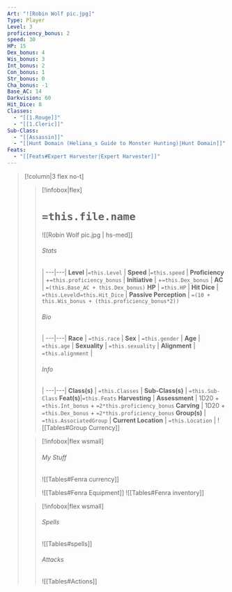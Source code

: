 ```yaml
---
Art: "![Robin Wolf pic.jpg]"
Type: Player
Level: 3
proficiency_bonus: 2
speed: 30
HP: 15
Dex_bonus: 4
Wis_bonus: 3
Int_bonus: 2
Con_bonus: 1
Str_bonus: 0
Cha_bonus: -1
Base_AC: 14
Darkvision: 60
Hit_Dice: 8
Classes:
  - "[[1.Rouge]]"
  - "[[1.Cleric]]"
Sub-Class:
  - "[[Assassin]]"
  - "[[Hunt Domain (Heliana_s Guide to Monster Hunting)|Hunt Domain]]"
Feats:
  - "[[Feats#Expert Harvester|Expert Harvester]]"
---
```


>[!column|3 flex no-t]
>> [!infobox|flex]
>> # `=this.file.name`
>> ![[Robin Wolf pic.jpg | hs-med]]
>> 
>> ###### Stats
>>  |
>> ---|---|
>> **Level** |`=this.Level` |
>> **Speed** |`=this.speed` |
>> **Proficiency** | +`=this.proficiency_bonus` |
>> **Initiative** | +`=this.Dex_bonus` |
>> **AC** | `=(this.Base_AC + this.Dex_bonus)`
>> **HP** | `=this.HP` |
>> **Hit Dice** | `=this.Level`d`=this.Hit_Dice`  |
>> **Passive Perception** | `=(10 + this.Wis_bonus + (this.proficiency_bonus*2))`
>>  
>> ###### Bio
>>   |
>> ---|---|
>> **Race** | `=this.race` |
>> **Sex** | `=this.gender` |
>> **Age** | `=this.age` |
>> **Sexuality** | `=this.sexuality` |
>> **Alignment** | `=this.alignment` |
>> ###### Info
>>   |
>> ---|---|
>> **Class(s)** | `=this.Classes` |
>> **Sub-Class(s)** | `=this.Sub-Class`
>> **Feat(s)**|`=this.Feats`
>> **Harvesting** | 
>> **Assessment** | 1D20 + `=this.Int_bonus` + `=2*this.proficiency_bonus`
>> **Carving** | 1D20 + `=this.Dex_bonus` + `=2*this.proficiency_bonus`
>> **Group(s)** | `=this.AssociatedGroup` |
>> **Current Location** | `=this.Location` |
>> ![[Tables#Group Currency]]
>
>
>> [!infobox|flex wsmall]
>> ###### My Stuff
>> ![[Tables#Fenra currency]]
>> 
>> ![[Tables#Fenra Equipment]]
>> ![[Tables#Fenra inventory]]
>
>
>> [!infobox|flex wsmall]
>> ###### Spells
>> ![[Tables#spells]]
>> ###### Attacks
>> ![[Tables#Actions]]
>